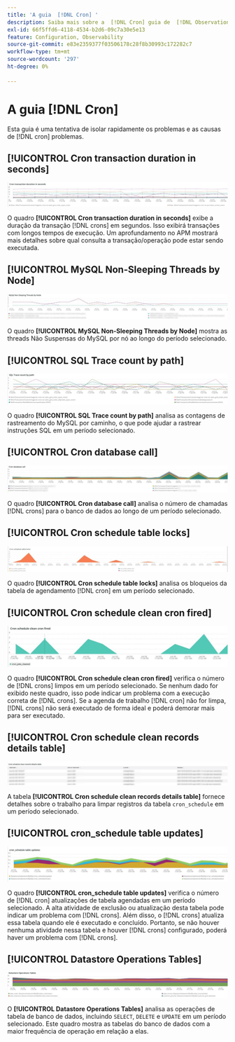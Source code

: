```yaml
---
title: 'A guia  [!DNL Cron] '
description: Saiba mais sobre a  [!DNL Cron] guia de  [!DNL Observation for Adobe Commerce].
exl-id: 66f5ffd6-4118-4534-b2d6-09c7a30e5e13
feature: Configuration, Observability
source-git-commit: e83e2359377f03506178c28f8b30993c172282c7
workflow-type: tm+mt
source-wordcount: '297'
ht-degree: 0%

---
```


# A guia [!DNL Cron]

Esta guia é uma tentativa de isolar rapidamente os problemas e as causas de [!DNL cron] problemas.

## [!UICONTROL Cron transaction duration in seconds]

![Duração da transação do Cron em segundos](../../assets/tools/observation-for-adobe-commerce/cron-tab-1.jpg)

O quadro **[!UICONTROL Cron transaction duration in seconds]** exibe a duração da transação [!DNL crons] em segundos. Isso exibirá transações com longos tempos de execução. Um aprofundamento no APM mostrará mais detalhes sobre qual consulta a transação/operação pode estar sendo executada.

## [!UICONTROL MySQL Non-Sleeping Threads by Node]

![MySQL Non Sleeping Threads por Nó](../../assets/tools/observation-for-adobe-commerce/cron-tab-2.jpg)

O quadro **[!UICONTROL MySQL Non-Sleeping Threads by Node]** mostra as threads Não Suspensas do MySQL por nó ao longo do período selecionado.

## [!UICONTROL SQL Trace count by path]

![Contagem de Rastreamento SQL por caminho](../../assets/tools/observation-for-adobe-commerce/cron-tab-3.jpg)

O quadro **[!UICONTROL SQL Trace count by path]** analisa as contagens de rastreamento do MySQL por caminho, o que pode ajudar a rastrear instruções SQL em um período selecionado.

## [!UICONTROL Cron database call]

![Chamada de banco de dados do Cron](../../assets/tools/observation-for-adobe-commerce/cron-tab-4.jpg)

O quadro **[!UICONTROL Cron database call]** analisa o número de chamadas [!DNL crons] para o banco de dados ao longo de um período selecionado.

## [!UICONTROL Cron schedule table locks]

![Bloqueios de tabela de agendamento do Cron](../../assets/tools/observation-for-adobe-commerce/cron-tab-5.jpg)

O quadro **[!UICONTROL Cron schedule table locks]** analisa os bloqueios da tabela de agendamento [!DNL cron] em um período selecionado.

## [!UICONTROL Cron schedule clean cron fired]

![Bloqueios de tabela de agendamento do Cron](../../assets/tools/observation-for-adobe-commerce/cron-tab-6.jpg)

O quadro **[!UICONTROL Cron schedule clean cron fired]** verifica o número de [!DNL crons] limpos em um período selecionado. Se nenhum dado for exibido neste quadro, isso pode indicar um problema com a execução correta de [!DNL crons]. Se a agenda de trabalho [!DNL cron] não for limpa, [!DNL crons] não será executado de forma ideal e poderá demorar mais para ser executado.

## [!UICONTROL Cron schedule clean records details table]

![Tabela de detalhes de limpeza de registros do Cron](../../assets/tools/observation-for-adobe-commerce/cron-tab-7.jpg)

A tabela **[!UICONTROL Cron schedule clean records details table]** fornece detalhes sobre o trabalho para limpar registros da tabela `cron_schedule` em um período selecionado.

## [!UICONTROL cron_schedule table updates]

![atualizações da tabela cron_schedule](../../assets/tools/observation-for-adobe-commerce/cron-tab-8.jpg)

O quadro **[!UICONTROL cron_schedule table updates]** verifica o número de [!DNL cron] atualizações de tabela agendadas em um período selecionado. A alta atividade de exclusão ou atualização desta tabela pode indicar um problema com [!DNL crons]. Além disso, o [!DNL crons] atualiza essa tabela quando ele é executado e concluído. Portanto, se não houver nenhuma atividade nessa tabela e houver [!DNL crons] configurado, poderá haver um problema com [!DNL crons].

## [!UICONTROL Datastore Operations Tables]

![Tabelas de Operações de Armazenamento de Dados](../../assets/tools/observation-for-adobe-commerce/cron-tab-9.jpg)

O **[!UICONTROL Datastore Operations Tables]** analisa as operações de tabela de banco de dados, incluindo `SELECT`, `DELETE` e `UPDATE` em um período selecionado. Este quadro mostra as tabelas do banco de dados com a maior frequência de operação em relação a elas.
